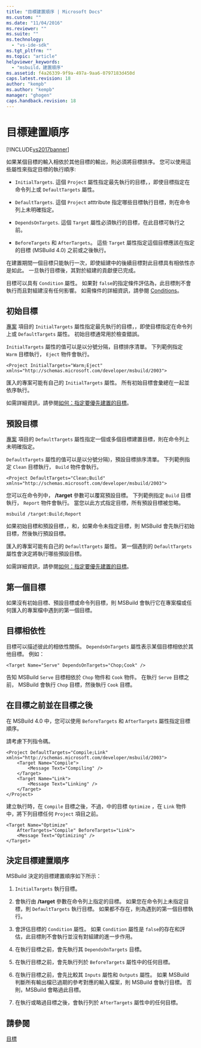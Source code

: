 ```yaml
---
title: "目標建置順序 | Microsoft Docs"
ms.custom: ""
ms.date: "11/04/2016"
ms.reviewer: ""
ms.suite: ""
ms.technology: 
  - "vs-ide-sdk"
ms.tgt_pltfrm: ""
ms.topic: "article"
helpviewer_keywords: 
  - "msbuild，建置順序"
ms.assetid: f4a26339-9f9a-497a-9aa6-0797183d450d
caps.latest.revision: 18
author: "kempb"
ms.author: "kempb"
manager: "ghogen"
caps.handback.revision: 18
---
```

# 目標建置順序
[!INCLUDE[vs2017banner](../code-quality/includes/vs2017banner.md)]

如果某個目標的輸入相依於其他目標的輸出，則必須將目標排序。  您可以使用這些屬性來指定目標的執行順序:  
  
-   `InitialTargets`.  這個 `Project` 屬性指定最先執行的目標，，即使目標指定在命令列上或 `DefaultTargets` 屬性。  
  
-   `DefaultTargets`.  這個 `Project` atttribute 指定哪些目標執行目標，則在命令列上未明確指定。  
  
-   `DependsOnTargets`.  這個 `Target` 屬性必須執行的目標，在此目標可執行之前。  
  
-   `BeforeTargets` 和 `AfterTargets`。  這些 `Target` 屬性指定這個目標應該在指定的目標 \(MSBuild 4.0\) 之前或之後執行。  
  
 在建置期間一個目標只能執行一次，即使組建中的後續目標對此目標具有相依性亦是如此。  一旦執行目標後，其對於組建的貢獻便已完成。  
  
 目標可以具有 `Condition` 屬性。  如果對 `false`的指定條件評估為，此目標則不會執行而且對組建沒有任何影響。  如需條件的詳細資訊，請參閱 [Conditions](../msbuild/msbuild-conditions.md)。  
  
## 初始目標  
 [專案](../msbuild/project-element-msbuild.md) 項目的 `InitialTargets` 屬性指定最先執行的目標，，即使目標指定在命令列上或 `DefaultTargets` 屬性。  初始目標通常用於檢查錯誤。  
  
 `InitialTargets` 屬性的值可以是以分號分隔，目標排序清單。  下列範例指定 `Warm` 目標執行， `Eject` 物件會執行。  
  
```  
<Project InitialTargets="Warm;Eject" xmlns="http://schemas.microsoft.com/developer/msbuild/2003">  
```  
  
 匯入的專案可能有自己的 `InitialTargets` 屬性。  所有初始目標會彙總在一起並依序執行。  
  
 如需詳細資訊，請參閱[如何：指定要優先建置的目標](../msbuild/how-to-specify-which-target-to-build-first.md)。  
  
## 預設目標  
 [專案](../msbuild/project-element-msbuild.md) 項目的 `DefaultTargets` 屬性指定一個或多個目標建置目標，則在命令列上未明確指定。  
  
 `DefaultTargets` 屬性的值可以是以分號分隔\)，預設目標排序清單。  下列範例指定 `Clean` 目標執行， `Build` 物件會執行。  
  
```  
<Project DefaultTargets="Clean;Build" xmlns="http://schemas.microsoft.com/developer/msbuild/2003">  
```  
  
 您可以在命令列中， **\/target** 參數可以覆寫預設目標。  下列範例指定 `Build` 目標執行， `Report` 物件會執行。  當您以此方式指定目標，所有預設目標被忽略。  
  
 `msbuild /target:Build;Report`  
  
 如果初始目標和預設目標，，和，如果命令未指定目標，則 MSBuild 會先執行初始目標，然後執行預設目標。  
  
 匯入的專案可能有自己的 `DefaultTargets` 屬性。  第一個遇到的 `DefaultTargets` 屬性會決定將執行哪些預設目標。  
  
 如需詳細資訊，請參閱[如何：指定要優先建置的目標](../msbuild/how-to-specify-which-target-to-build-first.md)。  
  
## 第一個目標  
 如果沒有初始目標、預設目標或命令列目標，則 MSBuild 會執行它在專案檔或任何匯入的專案檔中遇到的第一個目標。  
  
## 目標相依性  
 目標可以描述彼此的相依性關係。  `DependsOnTargets` 屬性表示某個目標相依於其他目標。  例如：  
  
```  
<Target Name="Serve" DependsOnTargets="Chop;Cook" />  
```  
  
 告知 MSBuild `Serve` 目標相依於 `Chop` 物件和 `Cook` 物件。  在執行 `Serve` 目標之前， MSBuild 會執行 `Chop` 目標，然後執行 `Cook` 目標。  
  
## 在目標之前並在目標之後  
 在 MSBuild 4.0 中，您可以使用 `BeforeTargets` 和 `AfterTargets` 屬性指定目標順序。  
  
 請考慮下列指令碼。  
  
```  
<Project DefaultTargets="Compile;Link" xmlns="http://schemas.microsoft.com/developer/msbuild/2003">  
    <Target Name="Compile">  
        <Message Text="Compiling" />  
    </Target>  
    <Target Name="Link">  
        <Message Text="Linking" />  
    </Target>  
</Project>  
```  
  
 建立執行時，在 `Compile` 目標之後，不過，中的目標 `Optimize` ，在 `Link` 物件中，將下列目標任何 `Project` 項目之前。  
  
```  
<Target Name="Optimize"   
    AfterTargets="Compile" BeforeTargets="Link">  
    <Message Text="Optimizing" />  
</Target>  
```  
  
## 決定目標建置順序  
 MSBuild 決定的目標建置順序如下所示：  
  
1.  `InitialTargets` 執行目標。  
  
2.  會執行由 **\/target** 參數在命令列上指定的目標。  如果您在命令列上未指定目標，則 `DefaultTargets` 執行目標。  如果都不存在，則為遇到的第一個目標執行。  
  
3.  會評估目標的 `Condition` 屬性。  如果 `Condition` 屬性是 `false`的存在和評估，此目標則不會執行並沒有對組建的進一步作用。  
  
4.  在執行目標之前，會先執行其 `DependsOnTargets` 目標。  
  
5.  在執行目標之前，會先執行列於 `BeforeTargets` 屬性中的任何目標。  
  
6.  在執行目標之前，會先比較其 `Inputs` 屬性和 `Outputs` 屬性。  如果 MSBuild 判斷所有輸出檔已過期的參考對應的輸入檔案，則 MSBuild 會執行目標。  否則，MSBuild 會略過此目標。  
  
7.  在執行或略過目標之後，會執行列於 `AfterTargets` 屬性中的任何目標。  
  
## 請參閱  
 [目標](../msbuild/msbuild-targets.md)